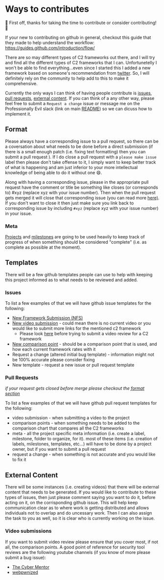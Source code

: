 # Ways to contributes

:tada: First off, thanks for taking the time to contribute or consider contributing! :tada:

If your new to contributing on github in general, checkout this guide that they made to help understand the workflow: https://guides.github.com/introduction/flow/

There are so may different types of C2 frameworks out there, and I will try and find all the different types of C2 frameworks that I can. 
Unfortunetelly I won't be able to find everything...even since I started this I added a new framework based on someone's recommendation from [twitter](https://twitter.com/MrBenChung/status/1174437717842640897).
So, I will definitely rely on the community to help add to this to make it comprehensive.

Currently the only ways I can think of having people contribute is [issues](#issues), [pull requests](#pull-requests), [external content](#external-content).
If you can think of a any other way, please feel free to submit a `Request a change` issue or message me on the Professionally Evil slack (link on main [README](/README.md#C4)) so we can dicuss how to implement it.

## Format

Please always have a corresponding issue to a pull request, so there can be a coversation about what needs to be done before a direct submission (if there is a small enough patch (i.e. fixing text formatting) then you can submit a pull request ).
If I do close a pull request with a `please make issue` label then please don't take offense to it, I simply want to keep better track of what is happening and am just inferior to your more intellectual knowledge of being able to do it without one :smile:.

Along with having a corresponding issue, please in the appropriate pull request have the comment or title be something like closes (or corresponds to) #xyz (replace xyz with your issue number).
Then when the pull request gets merged it will close that corresponding issue (you can read more [here)](https://help.github.com/en/articles/closing-issues-using-keywords).
If you don't want to close it then just make sure you link back to corresponding issue by including `#xyz` (replace xyz with your issue number) in your issue.

### Meta

[Projects](https://github.com/ProfessionallyEvil/C4/projects) and [milestones](https://github.com/ProfessionallyEvil/C4/milestones) are going to be used heavily to keep track of progress of when something should be considered "complete" (i.e. as complete as possible at the moment).

## Templates

There will be a few github templates people can use to help with keeping this project informed as to what needs to be reviewed and added.

### Issues

To list a few examples of that we will have github issue templates for the following:

- [New Framework Submission (NFS)](/.github/ISSUE_TEMPLATE/nfs.md)
- [New video submission](/.github/ISSUE_TEMPLATE/video-sub.md) - could mean there is no current video or you would like to submit more links for the mentioned c2 framework
  - Please look [here](#video-submissions) before trying to submit a video review for a C2 framework
- [New comparison point](/.github/ISSUE_TEMPLATE/new-comparison.md) - should be a comparison point that is used, and how each current framework rates with it
- Request a change (altered initial bug template) - information might not be 100% accurate please consider fixing
- New template - request a new issue or pull request template

### Pull Requests

_if your request gets closed before merge please checkout the [format section](#format)_

To list a few examples of that we will have github pull request templates for the following:

- video submission - when submitting a video to the project
- comparison points - when something needs to be added to the comparison chart that compares all the C2 frameworks
- meta - all the project specific meta information (i.e. create a label, milestone, folder to organize, for it). most of these items (i.e. creation of labels, milestones, templates, etc...) will have to be done by a project owner, but if you want to submit a pull request 
- request a change - when something is not accurate and you would like to fix it


## External Content

There will be some instances (i.e. creating videos) that there will be external content that needs to be generated.
If you would like to contribute to these types of issues, then just please comment saying you want to do it, before acting on it, on the corrisponding github issue.
This will help keep communication clear as to where work is getting distributed and allows individuals not to overlap and do uncessary work.
Then I can also assign the task to you as well, so it is clear who is currently working on the issue.

### Video submissions

If you want to submit video review please ensure that you cover most, if not all, the comparison points.
A good point of reference for security tool reviews are the following youtube channels (if you know of more please submit a bug issue):

- [The Cyber Mentor](https://www.youtube.com/channel/UC0ArlFuFYMpEewyRBzdLHiw)
- [webpwnized](https://www.youtube.com/user/webpwnized)